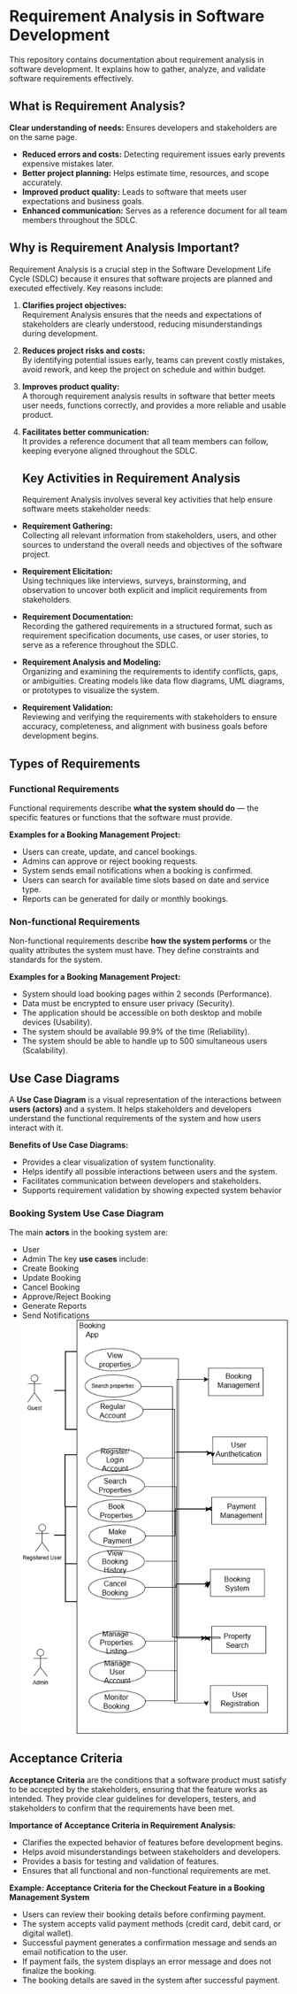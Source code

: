 # Requirement Analysis in Software Development
This repository contains documentation about requirement analysis in software development. It explains how to gather, analyze, and validate software requirements effectively.
## What is Requirement Analysis?
**Clear understanding of needs:** Ensures developers and stakeholders are on the same page.
- **Reduced errors and costs:** Detecting requirement issues early prevents expensive mistakes later.
- **Better project planning:** Helps estimate time, resources, and scope accurately.
- **Improved product quality:** Leads to software that meets user expectations and business goals.
- **Enhanced communication:** Serves as a reference document for all team members throughout the SDLC.
## Why is Requirement Analysis Important?
Requirement Analysis is a crucial step in the Software Development Life Cycle (SDLC) because it ensures that software projects are planned and executed effectively. Key reasons include:

1. **Clarifies project objectives:**  
   Requirement Analysis ensures that the needs and expectations of stakeholders are clearly understood, reducing misunderstandings during development.

2. **Reduces project risks and costs:**  
   By identifying potential issues early, teams can prevent costly mistakes, avoid rework, and keep the project on schedule and within budget.

3. **Improves product quality:**  
   A thorough requirement analysis results in software that better meets user needs, functions correctly, and provides a more reliable and usable product.

4. **Facilitates better communication:**  
   It provides a reference document that all team members can follow, keeping everyone aligned throughout the SDLC.
   ## Key Activities in Requirement Analysis
   Requirement Analysis involves several key activities that help ensure software meets stakeholder needs:

- **Requirement Gathering:**  
  Collecting all relevant information from stakeholders, users, and other sources to understand the overall needs and objectives of the software project.

- **Requirement Elicitation:**  
  Using techniques like interviews, surveys, brainstorming, and observation to uncover both explicit and implicit requirements from stakeholders.

- **Requirement Documentation:**  
  Recording the gathered requirements in a structured format, such as requirement specification documents, use cases, or user stories, to serve as a reference throughout the SDLC.

- **Requirement Analysis and Modeling:**  
  Organizing and examining the requirements to identify conflicts, gaps, or ambiguities. Creating models like data flow diagrams, UML diagrams, or prototypes to visualize the system.

- **Requirement Validation:**  
  Reviewing and verifying the requirements with stakeholders to ensure accuracy, completeness, and alignment with business goals before development begins.
## Types of Requirements
### Functional Requirements
Functional requirements describe **what the system should do** — the specific features or functions that the software must provide.

**Examples for a Booking Management Project:**
- Users can create, update, and cancel bookings.
- Admins can approve or reject booking requests.
- System sends email notifications when a booking is confirmed.
- Users can search for available time slots based on date and service type.
- Reports can be generated for daily or monthly bookings.
### Non-functional Requirements
Non-functional requirements describe **how the system performs** or the quality attributes the system must have. They define constraints and standards for the system.

**Examples for a Booking Management Project:**
- System should load booking pages within 2 seconds (Performance).  
- Data must be encrypted to ensure user privacy (Security).  
- The application should be accessible on both desktop and mobile devices (Usability).  
- The system should be available 99.9% of the time (Reliability).  
- The system should be able to handle up to 500 simultaneous users (Scalability).
## Use Case Diagrams
A **Use Case Diagram** is a visual representation of the interactions between **users (actors)** and a system. It helps stakeholders and developers understand the functional requirements of the system and how users interact with it.

**Benefits of Use Case Diagrams:**
- Provides a clear visualization of system functionality.
- Helps identify all possible interactions between users and the system.
- Facilitates communication between developers and stakeholders.
- Supports requirement validation by showing expected system behavior
### Booking System Use Case Diagram
The main **actors** in the booking system are:  
- User  
- Admin 
The key **use cases** include:  
- Create Booking  
- Update Booking  
- Cancel Booking  
- Approve/Reject Booking  
- Generate Reports  
- Send Notifications 
![Alt text](img/alx-booking-uc.drawio.png)
## Acceptance Criteria
**Acceptance Criteria** are the conditions that a software product must satisfy to be accepted by the stakeholders, ensuring that the feature works as intended. They provide clear guidelines for developers, testers, and stakeholders to confirm that the requirements have been met.

**Importance of Acceptance Criteria in Requirement Analysis:**
- Clarifies the expected behavior of features before development begins.
- Helps avoid misunderstandings between stakeholders and developers.
- Provides a basis for testing and validation of features.
- Ensures that all functional and non-functional requirements are met.

**Example: Acceptance Criteria for the Checkout Feature in a Booking Management System**
- Users can review their booking details before confirming payment.  
- The system accepts valid payment methods (credit card, debit card, or digital wallet).  
- Successful payment generates a confirmation message and sends an email notification to the user.  
- If payment fails, the system displays an error message and does not finalize the booking.  
- The booking details are saved in the system after successful payment.